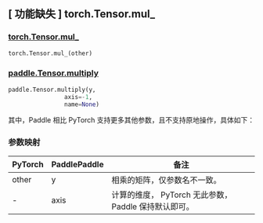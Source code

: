 ## [ 功能缺失 ] torch.Tensor.mul_
### [torch.Tensor.mul_](https://pytorch.org/docs/1.13/generated/torch.Tensor.mul_.html?highlight=mul_)

```python
torch.Tensor.mul_(other)
```

### [paddle.Tensor.multiply](https://www.paddlepaddle.org.cn/documentation/docs/zh/api/paddle/Tensor_cn.html#multiply-y-axis-1-name-none)

```python
paddle.Tensor.multiply(y,
                axis=-1,
                name=None)
```

其中，Paddle 相比 PyTorch 支持更多其他参数，且不支持原地操作，具体如下：

### 参数映射
| PyTorch       | PaddlePaddle | 备注                                                    |
| ------------- | ------------ | ------------------------------------------------------- |
| other         | y            | 相乘的矩阵，仅参数名不一致。                               |
| -             | axis         | 计算的维度， PyTorch 无此参数， Paddle 保持默认即可。       |
